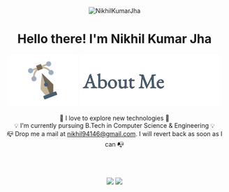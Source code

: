 <p align="center"> <img src="https://komarev.com/ghpvc/?username=NikhilKumarJha&label=Profile%20views&color=0e75b6&style=flat" alt="NikhilKumarJha" /> </p>
<h1 align ="center">
Hello there! I'm Nikhil Kumar Jha 
</h1>

<p align = "center"> 
<img src="https://github.com/NikhilKumarJha/NikhilKumarJha/blob/main/pen-doretti-nicholas-dribble.gif" height="120em" />
<img src="https://github.com/NikhilKumarJha/NikhilKumarJha/blob/main/AboutMe-light.png" height="120em" />
</p>

<p align = "center">
🔭 I love to explore new technologies 🔭
<br>
💡 I'm currently pursuing B.Tech in Computer Science & Engineering 💡
<br>
📪 Drop me a mail at <a href = "mailto:nikhil94146@gmail.com">nikhil94146@gmail.com</a>. I will revert back as soon as I can 📭
<!-- - <a href ="mailto:nikhil94146@gmail.com">![Gmail Badge](https://img.shields.io/badge/-nikhil94146@gmail.com-c14438?style=flat-square&logo=Gmail&logoColor=white&link=mailto:nikhil94146@gmail.com)</a> -->
</p>

<br>
<br>

<!-- <p align = "center"> 
  <img src="https://github.com/luctivud/luctivud/blob/main/assets/gifs/motion-doretti-nicolas-dribble.gif" height="120em" />
  <img src="https://github.com/luctivud/luctivud/blob/main/assets/imgs/Github-stats-light-0x01.jpg" height="120em" />
</p> -->


<p align = "center">
  <img height="150em" src="https://github-readme-stats-eight-theta.vercel.app/api?username=NikhilKumarJha&show_icons=true&theme=buefy&include_all_commits=true&count_private=true"/>
  <img height = "150em" src="https://github-readme-stats-eight-theta.vercel.app/api/top-langs/?username=NikhilKumarJha&hide=Jupyter%20Notebook&layout=compact&langs_count=7&theme=buefy"/>
</p>

<br>
<br>
